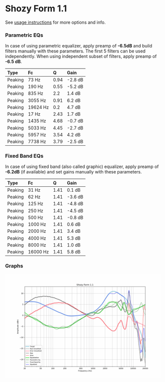 # Shozy Form 1.1
See [usage instructions](https://github.com/jaakkopasanen/AutoEq#usage) for more options and info.

### Parametric EQs
In case of using parametric equalizer, apply preamp of **-6.5dB** and build filters manually
with these parameters. The first 5 filters can be used independently.
When using independent subset of filters, apply preamp of **-6.5 dB**.

| Type    | Fc       |    Q | Gain    |
|:--------|:---------|:-----|:--------|
| Peaking | 73 Hz    | 0.94 | -2.8 dB |
| Peaking | 190 Hz   | 0.55 | -5.2 dB |
| Peaking | 835 Hz   | 2.2  | 1.4 dB  |
| Peaking | 3055 Hz  | 0.91 | 6.2 dB  |
| Peaking | 19624 Hz | 0.2  | 4.7 dB  |
| Peaking | 17 Hz    | 2.43 | 1.7 dB  |
| Peaking | 1435 Hz  | 4.68 | -0.7 dB |
| Peaking | 5033 Hz  | 4.45 | -2.7 dB |
| Peaking | 5957 Hz  | 3.54 | 4.2 dB  |
| Peaking | 7738 Hz  | 3.79 | -2.5 dB |

### Fixed Band EQs
In case of using fixed band (also called graphic) equalizer, apply preamp of **-6.2dB**
(if available) and set gains manually with these parameters.

| Type    | Fc       |    Q | Gain    |
|:--------|:---------|:-----|:--------|
| Peaking | 31 Hz    | 1.41 | 0.1 dB  |
| Peaking | 62 Hz    | 1.41 | -3.6 dB |
| Peaking | 125 Hz   | 1.41 | -4.8 dB |
| Peaking | 250 Hz   | 1.41 | -4.5 dB |
| Peaking | 500 Hz   | 1.41 | -0.8 dB |
| Peaking | 1000 Hz  | 1.41 | 0.6 dB  |
| Peaking | 2000 Hz  | 1.41 | 3.4 dB  |
| Peaking | 4000 Hz  | 1.41 | 5.3 dB  |
| Peaking | 8000 Hz  | 1.41 | 1.0 dB  |
| Peaking | 16000 Hz | 1.41 | 5.8 dB  |

### Graphs
![](./Shozy%20Form%201.1.png)